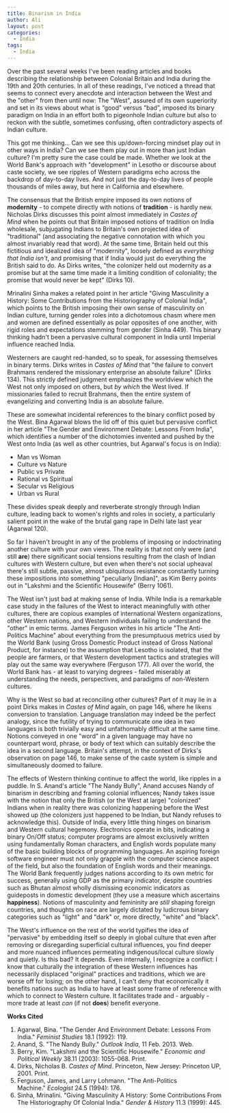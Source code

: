 ```yaml
---
title: Binarism in India
author: Ali
layout: post
categories:
  - India
tags:
  - India
---
```

Over the past several weeks I've been reading articles and books describing the relationship between Colonial Britain and India during the 19th and 20th centuries. In all of these readings, I've noticed a thread that seems to connect every anecdote and interaction between the West and the "other" from then until now: The "West", assured of its own superiority and set in its views about what is “good” versus “bad”, imposed its binary paradigm on India in an effort both to pigeonhole Indian culture but also to reckon with the subtle, sometimes confusing, often contradictory aspects of Indian culture.

This got me thinking... Can we see this up/down-forcing mindset play out in other ways in India? Can we see them play out in more than just Indian culture? I'm pretty sure the case could be made. Whether we look at the World Bank's approach with "development" in Lesotho or discourse about caste society, we see ripples of Western paradigms echo across the backdrop of day-to-day lives. And not just the day-to-day lives of people thousands of miles away, but here in California and elsewhere.

The consensus that the British empire imposed its own notions of **modernity** - to compete directly with notions of **tradition** - is hardly new. Nicholas Dirks discusses this point almost immediately in *Castes of Mind* when he points out that Britain imposed notions of tradition on India wholesale, subjugating Indians to Britain's own projected idea of "traditional" (and associating the negative connotation with which you almost invariably read that word). At the same time, Britain held out this fictitious and idealized idea of "modernity", loosely defined as *everything that India isn't*, and promising that if India would just do everything the British said to do. As Dirks writes, "the colonizer held out modernity as a promise but at the same time made it a limiting condition of coloniality; the promise that would never be kept" (Dirks 10).

Mrinalini Sinha makes a related point in her article "Giving Masculinity a History: Some Contributions from the Historiography of Colonial India", which points to the British imposing their own sense of masculinity on Indian culture, turning gender roles into a dichotomous chasm where men and women are defined essentially as polar opposites of one another, with rigid roles and expectations stemming from gender (Sinha 449). This binary thinking hadn't been a pervasive cultural component in India until Imperial influence reached India.

Westerners are caught red-handed, so to speak, for assessing themselves in binary terms. Dirks writes in *Castes of Mind* that "the failure to convert Brahmans rendered the missionary enterprise an absolute failure" (Dirks 134). This strictly defined judgment emphasizes the worldview which the West not only imposed on others, but *by which* the West lived. If missionaries failed to recruit Brahmans, then the entire system of evangelizing and converting India is an absolute failure.

These are somewhat incidental references to the binary conflict posed by the West. Bina Agarwal blows the lid off of this quiet but pervasive conflict in her article "The Gender and Environment Debate: Lessons From India", which identifies a number of the dichotomies invented and pushed by the West onto India (as well as other countries, but Agarwal's focus is on India):

- Man vs Woman
- Culture vs Nature
- Public vs Private
- Rational vs Spiritual
- Secular vs Religious
- Urban vs Rural

These divides speak deeply and reverberate strongly through Indian culture, leading back to women's rights and roles in society, a particularly salient point in the wake of the brutal gang rape in Delhi late last year (Agarwal 120).

So far I haven't brought in any of the problems of imposing or indoctrinating another culture with your own views. The reality is that not only were (and still **are**) there significant social tensions resulting from the clash of Indian cultures with Western culture, but even when there's not social upheaval there's still subtle, passive, almost ubiquitous resistance constantly turning these impositions into something "peculiarly [Indian]", as Kim Berry points out in "Lakshmi and the Scientific Housewife" (Berry 1061).

The West isn't just bad at making sense of India. While India is a remarkable case study in the failures of the West to interact meaningfully with other cultures, there are copious examples of international Western organizations, other Western nations, and Western individuals failing to understand the "other" in emic terms. James Ferguson writes in his article "The Anti-Politics Machine" about everything from the presumptuous metrics used by the World Bank (using Gross Domestic Product instead of Gross National Product, for instance) to the assumption that Lesotho is isolated, that the people are farmers, or that Western development tactics and strategies will play out the same way everywhere (Ferguson 177). All over the world, the World Bank has - at least to varying degrees - failed miserably at understanding the needs, perspectives, and paradigms of non-Western cultures.

Why is the West so bad at reconciling other cultures? Part of it may lie in a point Dirks makes in *Castes of Mind* again, on page 146, where he likens conversion to translation. Language translation may indeed be the perfect analogy, since the futility of trying to communicate one idea in two languages is both trivially easy and unfathomably difficult at the same time. Notions conveyed in one "word" in a given language may have no counterpart word, phrase, or body of text which can suitably describe the idea in a second language. Britain's attempt, in the context of Dirks's observation on page 146, to make sense of the caste system is simple and simultaneously doomed to failure.

The effects of Western thinking continue to affect the world, like ripples in a puddle. In S. Anand's article "The Nandy Bully", Anand accuses Nandy of binarism in describing and framing colonial influences; Nandy takes issue with the notion that only the British (or the West at large) "colonized" Indians when in reality there was colonizing happening before the West showed up (the colonizers just happened to be Indian, but Nandy refuses to acknowledge this). Outside of India, every little thing hinges on binarism and Western cultural hegemony. Electronics operate in bits, indicating a binary On/Off status; computer programs are almost exclusively written using fundamentally Roman characters, and English words populate many of the basic building blocks of programming languages. An aspiring foreign software engineer must not only grapple with the computer science aspect of the field, but also the foundation of English words and their meanings. The World Bank frequently judges nations according to its own metric for success, generally using GDP as the primary indicator, despite countries such as Bhutan almost wholly dismissing economic indicators as guideposts in domestic development (they use a measure which ascertains **happiness**). Notions of masculinity and femininity are *still* shaping foreign countries, and thoughts on race are largely dictated by ludicrous binary categories such as "light" and "dark" or, more directly, "white" and "black".

The West's influence on the rest of the world typifies the idea of "pervasive" by embedding itself so deeply in global culture that even after removing or disregarding superficial cultural influences, you find deeper and more nuanced influences permeating indigenous/local culture slowly and quietly. Is this bad? It depends. Even internally, I recognize a conflict: I know that culturally the integration of these Western influences has necessarily displaced "original" practices and traditions, which we are worse off for losing; on the other hand, I can't deny that economically it benefits nations such as India to have at least some frame of reference with which to connect to Western culture. It facilitates trade and - arguably - more trade at least *can* (if not **does**) benefit everyone.

__Works Cited__

1. Agarwal, Bina. "The Gender And Environment Debate: Lessons From India." *Feminist Studies* 18.1 (1992): 119.
2. Anand, S. "The Nandy Bully." *Outlook India*, 11 Feb. 2013. Web.
3. Berry, Kim. "Lakshmi and the Scientific Housewife." *Economic and Political Weekly* 38.11 (2003): 1055-068. Print.
4. Dirks, Nicholas B. *Castes of Mind*. Princeton, New Jersey: Princeton UP, 2001. Print.
5. Ferguson, James, and Larry Lohmann. "The Anti-Politics Machine." *Ecologist* 24.5 (1994): 176.
6. Sinha, Mrinalini. "Giving Masculinity A History: Some Contributions From The Historiography Of Colonial India." *Gender & History* 11.3 (1999): 445.